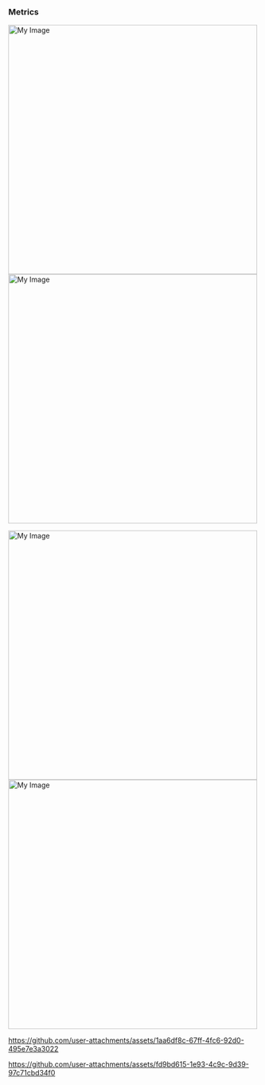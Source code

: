 ### Metrics

<img src="https://github.com/user-attachments/assets/dfc9883e-315b-44bc-a1e3-882e80f7b2ed" alt="My Image" width="500"> <img src="https://github.com/user-attachments/assets/82c26072-3113-41aa-aefd-172081ff93a2" alt="My Image" width="500">

<img src="https://github.com/user-attachments/assets/1aa6df8c-67ff-4fc6-92d0-495e7e3a3022" alt="My Image" width="500"> <img src="https://github.com/user-attachments/assets/fd9bd615-1e93-4c9c-9d39-97c71cbd34f0" alt="My Image" width="500">





https://github.com/user-attachments/assets/1aa6df8c-67ff-4fc6-92d0-495e7e3a3022

https://github.com/user-attachments/assets/fd9bd615-1e93-4c9c-9d39-97c71cbd34f0
